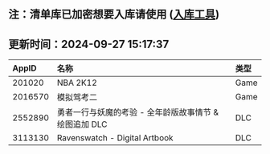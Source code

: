 ## 注：清单库已加密想要入库请使用 ([入库工具](https://github.com/BlankTMing/ManifestAutoUpdate/releases))

## 更新时间：2024-09-27 15:17:37
| AppID | 名称 | 类型  |
| :-------------------- | :----------------------------- | :----------- |
| 201020 | NBA 2K12| Game |
| 2016570 | 模拟驾考二| Game |
| 2552890 | 勇者一行与妖魔的考验 - 全年龄版故事情节 & 绘图追加 DLC| DLC |
| 3113130 | Ravenswatch - Digital Artbook| DLC |
